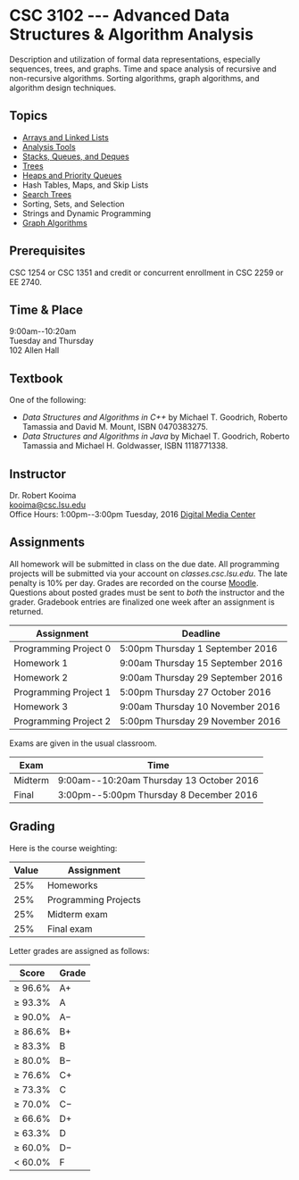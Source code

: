 # CSC 3102 --- Advanced Data Structures & Algorithm Analysis

Description and utilization of formal data representations, especially sequences, trees, and graphs. Time and space analysis of recursive and non-recursive algorithms. Sorting algorithms, graph algorithms, and algorithm design techniques.

## Topics

- [Arrays and Linked Lists](topic1.html)
- [Analysis Tools](topic2.html)
- [Stacks, Queues, and Deques](topic3.html)
- [Trees](topic4.html)
- [Heaps and Priority Queues](topic5.html)
- Hash Tables, Maps, and Skip Lists
- [Search Trees](topic6.html)
- Sorting, Sets, and Selection
- Strings and Dynamic Programming
- [Graph Algorithms](topic8.html)

## Prerequisites

CSC 1254 or CSC 1351 and credit or concurrent enrollment in CSC 2259 or EE 2740.

## Time & Place

9:00am--10:20am  
Tuesday and Thursday  
102 Allen Hall  

## Textbook

One of the following:

- *Data Structures and Algorithms in C++* by Michael T. Goodrich, Roberto Tamassia and David M. Mount, ISBN 0470383275.
- *Data Structures and Algorithms in Java* by Michael T. Goodrich, Roberto Tamassia and Michael H. Goldwasser, ISBN 1118771338.

## Instructor

Dr. Robert Kooima  
<kooima@csc.lsu.edu>  
Office Hours: 1:00pm--3:00pm Tuesday, 2016 [Digital Media Center](https://maps.google.com/?ll=30.407446,-91.172608)  

<!--
## Grader

Doug Lafield  
<wlafie2@lsu.edu>  
Office Hours: 1:00pm--2:00pm Monday and Wednesday 175 [Coates Hall](https://maps.google.com/?ll=30.4131945,-91.1792523)  
-->

## Assignments

All homework will be submitted in class on the due date. All programming projects will be submitted via your account on *classes.csc.lsu.edu*. The late penalty is 10% per day. Grades are recorded on the course [Moodle](https://moodle3.lsu.edu/course/view.php?id=2373). Questions about posted grades must be sent to *both* the instructor and the grader. Gradebook entries are finalized one week after an assignment is returned. 

| Assignment            | Deadline                           |
| --------------------- | ---------------------------------- |
| Programming Project 0 |  5:00pm Thursday  1 September 2016 |
| Homework 1            |  9:00am Thursday 15 September 2016 |
| Homework 2            |  9:00am Thursday 29 September 2016 |
| Programming Project 1 |  5:00pm Thursday 27 October   2016 |
| Homework 3            |  9:00am Thursday 10 November  2016 |
| Programming Project 2 |  5:00pm Thursday 29 November  2016 |

Exams are given in the usual classroom.

| Exam    | Time                                      |
| ------- | ----------------------------------------- |
| Midterm | 9:00am--10:20am Thursday 13 October 2016  |
| Final   | 3:00pm--5:00pm  Thursday  8 December 2016 |

## Grading

Here is the course weighting:

| Value  | Assignment             |
| ------ | ---------------------- |
| 25%    | Homeworks              |
| 25%    | Programming Projects   |
| 25%    | Midterm exam           |
| 25%    | Final exam             |

 Letter grades are assigned as follows:

| Score       | Grade   |
|-------------|----------
| &geq; 96.6% | A+      |
| &geq; 93.3% | A       |
| &geq; 90.0% | A&minus;|
| &geq; 86.6% | B+      |
| &geq; 83.3% | B       |
| &geq; 80.0% | B&minus;|
| &geq; 76.6% | C+      |
| &geq; 73.3% | C       |
| &geq; 70.0% | C&minus;|
| &geq; 66.6% | D+      |
| &geq; 63.3% | D       |
| &geq; 60.0% | D&minus;|
| &lt;  60.0% | F       |
